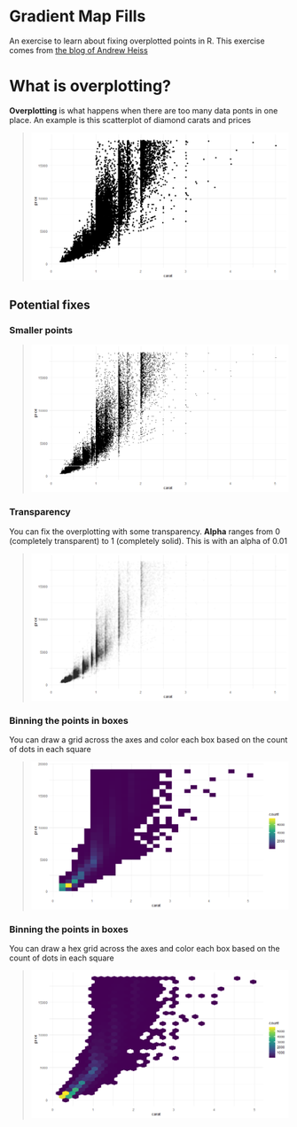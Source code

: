 # Gradient Map Fills

An exercise to learn about fixing overplotted points in R. This exercise comes from [the blog of Andrew Heiss](https://www.andrewheiss.com/blog/2023/07/28/gradient-map-fills-r-sf/index.html)

# What is overplotting?

**Overplotting** is what happens when there are too many data ponts in one place. An example is this scatterplot of diamond carats and prices

> ![Overplotted scatterplot](img/fig0.png)

## Potential fixes

### Smaller points

> ![smaller points](img/fig1.png)

### Transparency

You can fix the overplotting with some transparency. **Alpha** ranges from 0 (completely transparent) to 1 (completely solid). This is with an alpha of 0.01

> ![smaller points](img/fig2.png)

### Binning the points in boxes

You can draw a grid across the axes and color each box based on the count of dots in each square

> ![binned points](img/fig3.png)

### Binning the points in boxes

You can draw a hex grid across the axes and color each box based on the count of dots in each square

> ![binned points](img/fig4.png)


